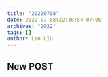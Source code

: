 ```yaml
---
title: "20220708"
date: 2022-07-08T22:38:54-07:00
archives: "2022"
tags: []
author: Leo LIU
---
```

## New **POST**